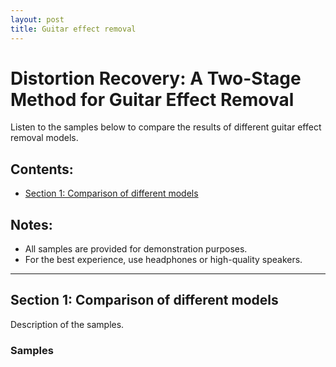 ```yaml
---
layout: post
title: Guitar effect removal
---
```


# Distortion Recovery: A Two-Stage Method for Guitar Effect Removal

Listen to the samples below to compare the results of different guitar effect removal models.

## Contents:
- [Section 1: Comparison of different models](#section-1)

## Notes:
- All samples are provided for demonstration purposes.
- For the best experience, use headphones or high-quality speakers.

---

## Section 1: Comparison of different models

Description of the samples.

### Samples

<!-- | Wet | Dry | Ours | HifiGAN denoiser | Demucs V3 | DCUnet |
|-----|-----|------|------------------|-----------|--------|
| ![](samples/wet/632f4bd7ec54540015a63a0a-aug_57.wav) | ![](samples/dry/632f4bd7ec54540015a63a0a-aug_57.wav) | ![](samples/mel2mel_hifigan_finetune/632f4bd7ec54540015a63a0a-aug_57.wav) | ![](samples/hifigan-denoiser/632f4bd7ec54540015a63a0a-aug_57.wav) | ![](samples/Demucs_pred/632f4bd7ec54540015a63a0a-aug_57.wav) | ![](samples/DCUNet_pred/632f4bd7ec54540015a63a0a-aug_57.wav) |
| ![](samples/wet/631f6fe629df2500152e47ef-aug_43.wav) | ![](samples/dry/631f6fe629df2500152e47ef-aug_43.wav) | ![](samples/mel2mel_hifigan_finetune/631f6fe629df2500152e47ef-aug_43.wav) | ![](samples/hifigan-denoiser/631f6fe629df2500152e47ef-aug_43.wav) | ![](samples/Demucs_pred/631f6fe629df2500152e47ef-aug_43.wav) | ![](samples/DCUNet_pred/631f6fe629df2500152e47ef-aug_43.wav) |
| ![](samples/wet/6328b0b53467be00153923f4-aug_17.wav) | ![](samples/dry/6328b0b53467be00153923f4-aug_17.wav) | ![](samples/mel2mel_hifigan_finetune/6328b0b53467be00153923f4-aug_17.wav) | ![](samples/hifigan-denoiser/6328b0b53467be00153923f4-aug_17.wav) | ![](samples/Demucs_pred/6328b0b53467be00153923f4-aug_17.wav) | ![](samples/DCUNet_pred/6328b0b53467be00153923f4-aug_17.wav) |

Note: Add more rows as needed for your samples. -->
